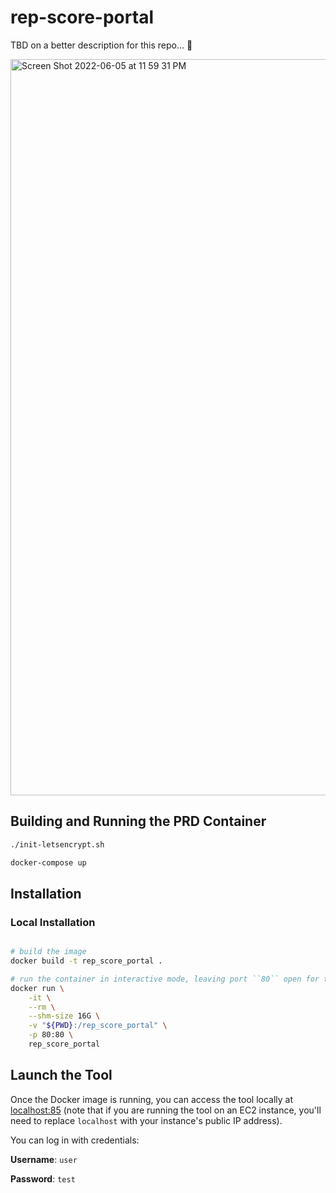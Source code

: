 # rep-score-portal

TBD on a better description for this repo... 😬

<img width="1178" alt="Screen Shot 2022-06-05 at 11 59 31 PM" src="https://user-images.githubusercontent.com/31417712/172097833-b8b1f34f-79cb-439d-ac6d-6dc726d0ff7c.png">

## Building and Running the PRD Container
```bash
./init-letsencrypt.sh

docker-compose up
```

## Installation
### Local Installation
```bash

# build the image
docker build -t rep_score_portal .

# run the container in interactive mode, leaving port ``80`` open for the Streamlit app
docker run \
    -it \
    --rm \
    --shm-size 16G \
    -v "${PWD}:/rep_score_portal" \
    -p 80:80 \
    rep_score_portal
```

## Launch the Tool
Once the Docker image is running, you can access the tool locally at [localhost:85](http://localhost/) (note that if you are running the tool on an EC2 instance, you'll need to replace `localhost` with your instance's public IP address).

You can log in with credentials:

**Username**: `user`

**Password**: `test`
